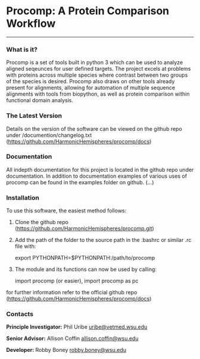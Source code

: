 # Procomp: A Protein Comparison Workflow
<hr>

### What is it?
Procomp is a set of tools built in python 3 which can be used
to analyze aligned seqeunces for user defined targets. The 
project excels at problems with proteins across multiple species
where contrast between two groups of the species is desired. 
Procomp also draws on other tools already present for alignments,
allowing for automation of multiple sequence alignments with 
tools from biopython, as well as protein comparison within functional
domain analysis.

### The Latest Version
Details on the version of the software can be viewed on the 
github repo under /documention/changelog.txt
(https://github.com/HarmonicHemispheres/procomp/docs)

### Documentation
All indepth documentation for this project is located in
the github repo under documentation. In addition to documentation
examples of various uses of procomp can be found in the examples
folder on github. (...)


### Installation
To use this software, the easiest method follows:

1. Clone the github repo (https://github.com/HarmonicHemispheres/procomp.git)
2. Add the path of the folder to the source path in the 
   .bashrc or similar .rc file with:

    export PYTHONPATH=$PYTHONPATH:/path/to/procomp

3. The module and its functions can now be used by calling:

    import procomp 
    (or easier),
    import procomp as pc

for further information refer to the official github repo
(https://github.com/HarmonicHemispheres/procomp/docs)


### Contacts
<strong>Principle Investigator:</strong> Phil Uribe      <uribe@vetmed.wsu.edu>

<strong>Senior Advisor:</strong> Allison Coffin     <allison.coffin@wsu.edu>

<strong>Developer:</strong> Robby Boney     <robby.boney@wsu.edu>

                    
